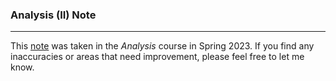 ### Analysis (II) Note
----------------------

This [note](/docs/Analysis2.pdf) was taken in the *Analysis* course in Spring 2023. If you find any inaccuracies or areas that need improvement, please feel free to let me know.